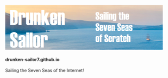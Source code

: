 ![drunken-sailor7.github.io](/Images/drunken-sailor-banner.png)

#### drunken-sailor7.github.io
Sailing the Seven Seas of the Internet!
